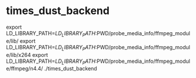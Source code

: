 # times_dust_backend

export LD_LIBRARY_PATH=$LD_LIBRARY_PATH:$PWD/probe_media_info/ffmpeg_module/lib/
export LD_LIBRARY_PATH=$LD_LIBRARY_PATH:$PWD/probe_media_info/ffmpeg_module/lib/x264
export LD_LIBRARY_PATH=$LD_LIBRARY_PATH:$PWD/probe_media_info/ffmpeg_module/ffmpeg/n4.4/
./times_dust_backend